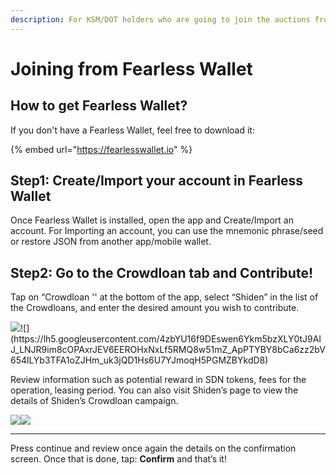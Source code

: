 ```yaml
---
description: For KSM/DOT holders who are going to join the auctions from Fearless Wallet.
---
```


# Joining from Fearless Wallet

## How to get Fearless Wallet?

If you don't have a Fearless Wallet, feel free to download it:

{% embed url="https://fearlesswallet.io" %}

## **Step1: Create/Import your account in Fearless Wallet**

Once Fearless Wallet is installed, open the app and Create/Import an account. For Importing an account, you can use the mnemonic phrase/seed or restore JSON from another app/mobile wallet.

## **Step2: Go to the Crowdloan tab and Contribute!**

Tap on “Crowdloan '' at the bottom of the app, select “Shiden” in the list of the Crowdloans, and enter the desired amount you wish to contribute. 

![](https://lh3.googleusercontent.com/aZNvRDWwuwH56g2ws5c02i2asz-cbL8916SiiA_8kLYiZRz4UfY_iiu_b8AGSNDUVvk6o4PZt7ORrSVGYsHDLhpX_Jt52Byhx_gLLE_54NBK0h0cQb6vFJe65ODqJ9SGtQJtRS9_)![](https://lh5.googleusercontent.com/4zbYU16f9DEswen6Ykm5bzXLY0tJ9AIJ_LNJR9im8cOPAxrJEV6EEROHxNxLf5RMQ8w51mZ_ApPTYBY8bCa6zz2bV654lLYb3TFA1oZJHm_uk3jQD1Hs6U7YJmoqH5PGMZBYkdD8)

Review information such as potential reward in SDN tokens, fees for the operation, leasing period. You can also visit Shiden’s page to view the details of Shiden’s Crowdloan campaign. 

![](https://lh6.googleusercontent.com/Z1xK9J7WzNyNZ7uPR4CdGe9JaD_0bYh50n4WShFuDDDWGdpEx7V9h2HDpyjZZO_3YnBVT9VD4RJur3fyyFiyia7CF5YUxkTeoIfLmRYdSJBd9N7EyDTKcW_SI8gg8r_5GCWbs6aZ)![](https://lh6.googleusercontent.com/-9odKo2tPJGe86dtFCwNqEgeAv8l5Vyt5ipvZCbzasgFjo_ZlqUH4BBHBbq5FJ5gPregqBlf_OLmq1UImWbGvYCjQ9xWvHB4yBzLaL_p3mqJuyGl2xmqJP5Kst_vOsZngKVFJV9U)  
****

Press continue and review once again the details on the confirmation screen. Once that is done, tap: **Confirm** and that’s it!

